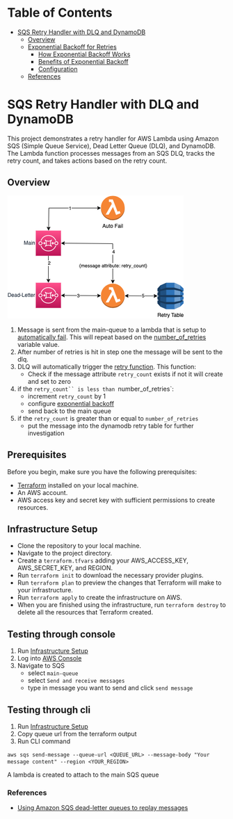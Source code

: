 # Table of Contents
- [SQS Retry Handler with DLQ and DynamoDB](#sqs-retry-handler-with-dlq-and-dynamodb)
  - [Overview](#overview)
  - [Exponential Backoff for Retries](#exponential-backoff-for-retries)
    - [How Exponential Backoff Works](#how-exponential-backoff-works)
    - [Benefits of Exponential Backoff](#benefits-of-exponential-backoff)
    - [Configuration](#configuration)
  - [References](#references)

# SQS Retry Handler with DLQ and DynamoDB

This project demonstrates a retry handler for AWS Lambda using Amazon SQS (Simple Queue Service), Dead Letter Queue (DLQ), and DynamoDB. The Lambda function processes messages from an SQS DLQ, tracks the retry count, and takes actions based on the retry count.

## Overview

![Topology](./documentation/Topology.drawio.png)

1. Message is sent from the main-queue to a lambda that is setup to [automatically fail](./files/autofail.py). This will repeat based on the [number_of_retries](./variables.tf) variable value.
2. After number of retries is hit in step one the message will be sent to the dlq.  
3. DLQ will automatically trigger the [retry function](./files/dynamoinsert.py).  This function:
    - Check if the message attribute `retry_count` exists if not it will create and set to zero
4. if the `retry_count`` is less than `number_of_retries`:
    - increment `retry_count` by 1
    - configure [exponential backoff](./documentation/EXPONENTIAL.MD)
    - send back to the main queue
5. if the `retry_count` is greater than or equal to `number_of_retries`
    - put the message into the dynamodb retry table for further investigation

## Prerequisites
Before you begin, make sure you have the following prerequisites:

* [Terraform](https://developer.hashicorp.com/terraform/tutorials/aws-get-started/install-cli) installed on your local machine.
* An AWS account.
* AWS access key and secret key with sufficient permissions to create resources.

## Infrastructure Setup

* Clone the repository to your local machine.
* Navigate to the project directory.
* Create a `terraform.tfvars` adding your AWS_ACCESS_KEY, AWS_SECRET_KEY, and REGION.
* Run `terraform init` to download the necessary provider plugins.
* Run `terraform plan` to preview the changes that Terraform will make to your infrastructure.
* Run `terraform apply` to create the infrastructure on AWS.
* When you are finished using the infrastructure, run `terraform destroy` to delete all the resources that Terraform created.

## Testing through console

1. Run [Infrastructure Setup](#infrastructure-setup)
2. Log into [AWS Console](https://aws.amazon.com/console/)
3. Navigate to SQS
    - select `main-queue`
    - select `Send and receive messages`
    - type in message you want to send and click `send message`

## Testing through cli

1. Run [Infrastructure Setup](#infrastructure-setup)
2. Copy queue url from the terraform output
3. Run CLI command

```cli
aws sqs send-message --queue-url <QUEUE_URL> --message-body "Your message content" --region <YOUR_REGION>
```

A lambda is created to attach to the main SQS queue
### References

- [Using Amazon SQS dead-letter queues to replay messages](https://aws.amazon.com/blogs/compute/using-amazon-sqs-dead-letter-queues-to-replay-messages/)
